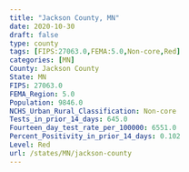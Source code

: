 ```yaml
---
title: "Jackson County, MN"
date: 2020-10-30
draft: false
type: county
tags: [FIPS:27063.0,FEMA:5.0,Non-core,Red]
categories: [MN]
County: Jackson County
State: MN
FIPS: 27063.0
FEMA_Region: 5.0
Population: 9846.0
NCHS_Urban_Rural_Classification: Non-core
Tests_in_prior_14_days: 645.0
Fourteen_day_test_rate_per_100000: 6551.0
Percent_Positivity_in_prior_14_days: 0.102
Level: Red
url: /states/MN/jackson-county
---
```



